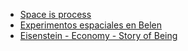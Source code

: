 * [Space is process](https://vimeo.com/10508111)  
* [Experimentos espaciales en Belen](https://vimeo.com/64349943)  
* [Eisenstein - Economy - Story of Being](https://www.youtube.com/watch?v=EEZkQv25uEs)  
